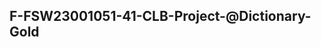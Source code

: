 ## F-FSW23001051-41-CLB-Project-@Dictionary-Gold

<!--
function project(){
  let atDictionary = new Date 
  return `${d.getFullYear()}/${d.getMonth()+1}/${d.getDate()}`
}

console.log(project()) 
--!>
